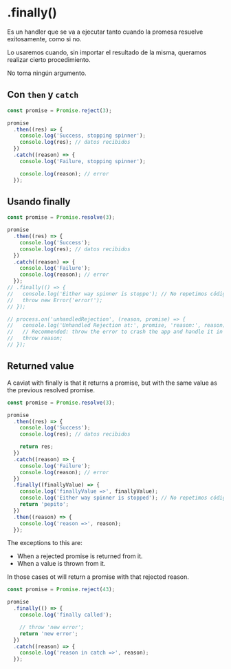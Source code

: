 # .finally()

Es un handler que se va a ejecutar tanto cuando la promesa resuelve exitosamente, como si no.

Lo usaremos cuando, sin importar el resultado de la misma, queramos realizar cierto procedimiento.

No toma ningún argumento.

## Con `then` y `catch`

```javascript
const promise = Promise.reject(3);

promise
  .then((res) => {
    console.log('Success, stopping spinner');
    console.log(res); // datos recibidos
  })
  .catch((reason) => {
    console.log('Failure, stopping spinner');

    console.log(reason); // error
  });
```

## Usando finally

```javascript
const promise = Promise.resolve(3);

promise
  .then((res) => {
    console.log('Success');
    console.log(res); // datos recibidos
  })
  .catch((reason) => {
    console.log('Failure');
    console.log(reason); // error
  });
// .finally(() => {
//   console.log('Either way spinner is stoppe'); // No repetimos código. La intención es clara. Sin importar qué pase, queremos detener el spinner.
//   throw new Error('error!');
// });

// process.on('unhandledRejection', (reason, promise) => {
//   console.log('Unhandled Rejection at:', promise, 'reason:', reason);
//   // Recommended: throw the error to crash the app and handle it in a process manager
//   throw reason;
// });
```

## Returned value

A caviat with finally is that it returns a promise, but with the same value as the previous resolved promise.

```javascript
const promise = Promise.resolve(3);

promise
  .then((res) => {
    console.log('Success');
    console.log(res); // datos recibidos

    return res;
  })
  .catch((reason) => {
    console.log('Failure');
    console.log(reason); // error
  })
  .finally((finallyValue) => {
    console.log('finallyValue =>', finallyValue);
    console.log('Either way spinner is stopped'); // No repetimos código. La intención es clara. Sin importar qué pase, queremos detener el spinner.
    return 'pepito';
  })
  .then((reason) => {
    console.log('reason =>', reason);
  });
```

The exceptions to this are:

- When a rejected promise is returned from it.
- When a value is thrown from it.

In those cases ot will return a promise with that rejected reason.

```javascript
const promise = Promise.reject(43);

promise
  .finally(() => {
    console.log('finally called');

    // throw 'new error';
    return 'new error';
  })
  .catch((reason) => {
    console.log('reason in catch =>', reason);
  });
```
